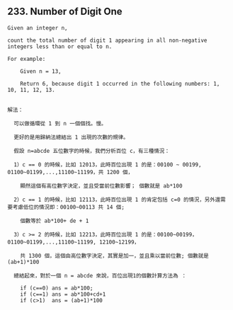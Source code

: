 ## 233\. Number of Digit One

    Given an integer n, 
  
    count the total number of digit 1 appearing in all non-negative integers less than or equal to n.
  
    For example:
  
        Given n = 13,
    
        Return 6, because digit 1 occurred in the following numbers: 1, 10, 11, 12, 13. 

        
    解法：
  
      可以做循環從 1 到 n 一個個找。慢。
    
      更好的是用歸納法總結出 1 出現的次數的規律。
    
      假設 n=abcde 五位數字的時候，我們分析百位 c，有三種情況：
    
      1）c == 0 的時候，比如 12013，此時百位出現 1 的是：00100 ~ 00199, 01100~01199,...,11100~11199，共 1200 個，
    
        顯然這個有高位數字決定，並且受當前位數影響； 個數就是 ab*100
      
      2）c == 1 的時候，比如 12113，此時百位出現 1 的肯定包括 c=0 的情況，另外還需要考慮低位的情況即：00100~00113 共 14 個; 
    
        個數等於 ab*100+ de + 1
        
      3）c >= 2 的時候，比如 12213，此時百位出現 1 的是：00100~00199， 01100~01199,...,11100~11199, 12100~12199，
    
        共 1300 個，這個由高位數字決定，其實是加一，並且乘以當前位數; 個數就是 (ab+1)*100
      
      總結起來，對於一個 n = abcde 來說，百位出現1的個數計算方法為 ：
    
        if (c==0) ans = ab*100;
        if (c==1) ans = ab*100+cd+1
        if (c>1)  ans = (ab+1)*100
            